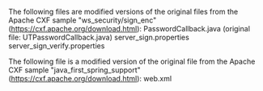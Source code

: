 The following files are modified versions of the original files from the Apache CXF sample "ws_security/sign_enc" (https://cxf.apache.org/download.html):
PasswordCallback.java (original file: UTPasswordCallback.java)
server_sign.properties
server_sign_verify.properties

The following file is a modified version of the original file from the Apache CXF sample "java_first_spring_support" (https://cxf.apache.org/download.html):
web.xml